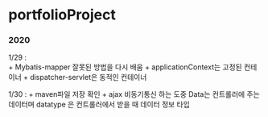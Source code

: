 # portfolioProject
### 2020

1/29 :  
                + Mybatis-mapper 잘못된 방법을 다시 배움
        + applicationContext는 고정된 컨테이너
        + dispatcher-servlet은 동적인 컨테이너
        
1/30 :  + maven파일 저장 확인
        + ajax 비동기통신 하는 도중 Data는 컨트롤러에 주는 데이터며 datatype 은 컨트롤러에서 받을 때 데이터 정보 타입
